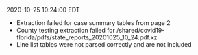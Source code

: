 2020-10-25 10:24:00 EDT


- Extraction failed for case summary tables from page 2
- County testing extraction failed for /shared/covid19-florida/pdfs/state_reports_20201025_10_24.pdf.xz
- Line list tables were not parsed correctly and are not included
